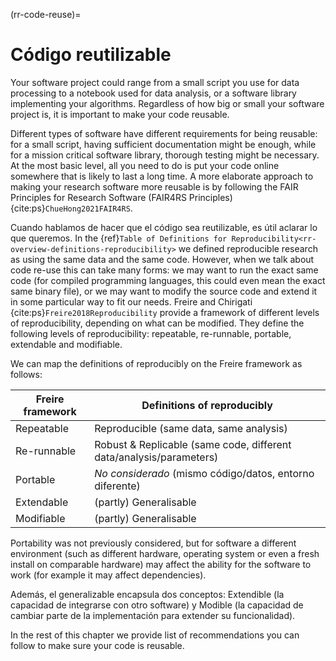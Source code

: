 (rr-code-reuse)=
# Código reutilizable
Your software project could range from a small script you use for data processing to a notebook used for data analysis, or a software library implementing your algorithms. Regardless of how big or small your software project is, it is important to make your code reusable.

Different types of software have different requirements for being reusable: for a small script, having sufficient documentation might be enough, while for a mission critical software library, thorough testing might be necessary. At the most basic level, all you need to do is put your code online somewhere that is likely to last a long time. A more elaborate approach to making your research software more reusable is by following the FAIR Principles for Research Software (FAIR4RS Principles) {cite:ps}`ChueHong2021FAIR4RS`.

Cuando hablamos de hacer que el código sea reutilizable, es útil aclarar lo que queremos. In the {ref}`Table of Definitions for Reproducibility<rr-overview-definitions-reproducibility>` we defined reproducible research as using the same data and the same code. However, when we talk about code re-use this can take many forms: we may want to run the exact same code (for compiled programming languages, this could even mean the exact same binary file), or we may want to modify the source code and extend it in some particular way to fit our needs. Freire and Chirigati {cite:ps}`Freire2018Reproducibility` provide a framework of different levels of reproducibility, depending on what can be modified. They define the following levels of reproducibility: repeatable, re-runnable, portable, extendable and modifiable.

We can map the definitions of reproducibly on the Freire framework as follows:

| Freire framework | Definitions of reproducibly                                         |
| ---------------- | ------------------------------------------------------------------- |
| Repeatable       | Reproducible (same data, same analysis)                             |
| Re-runnable      | Robust & Replicable (same code, different data/analysis/parameters) |
| Portable         | *No considerado* (mismo código/datos, entorno diferente)            |
| Extendable       | (partly) Generalisable                                              |
| Modifiable       | (partly) Generalisable                                              |

Portability was not previously considered, but for software a different environment (such as different hardware, operating system or even a fresh install on comparable hardware) may affect the ability for the software to work (for example it may affect dependencies).

Además, el generalizable encapsula dos conceptos: Extendible (la capacidad de integrarse con otro software) y Modible (la capacidad de cambiar parte de la implementación para extender su funcionalidad).

In the rest of this chapter we provide list of recommendations you can follow to make sure your code is reusable.
